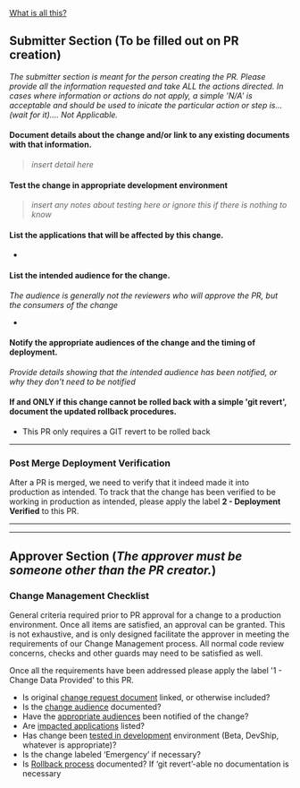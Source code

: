 [What is all this?](https://github.com/glg/change-control/wiki/Change-Management)

## Submitter Section (To be filled out on PR creation)

*The submitter section is meant for the person creating the PR.  Please provide all the information requested and take ALL the actions directed. In cases where information or actions do not apply, a simple 'N/A' is acceptable and should be used to inicate the particular action or step is...(wait for it).... Not Applicable.*

#### Document details about the change and/or link to any existing documents with that information.

> *insert detail here*

#### Test the change in appropriate development environment

> *insert any notes about testing here or ignore this if there is nothing to know*

#### List the applications that will be affected by this change.

- 

#### List the intended audience for the change.

*The audience is generally not the reviewers who will approve the PR, but the consumers of the change*

- 

#### Notify the appropriate audiences of the change and the timing of deployment.

*Provide details showing that the intended audience has been notified, or why they don't need to be notified*


#### If and ONLY if this change cannot be rolled back with a simple 'git revert', document the updated rollback procedures.

- This PR only requires a GIT revert to be rolled back

---

### Post Merge Deployment Verification

After a PR is merged, we need to verify that it indeed made it into production as intended. To track that the change has been verified to be working in production as intended, please apply the label **2 - Deployment Verified** to this PR.

---

---

## Approver Section (*The approver must be someone other than the PR creator.*)

### Change Management Checklist

General criteria required prior to PR approval for a change to a production environment. Once all items are satisfied, an approval can be granted. This is not exhaustive, and is only designed facilitate the approver in meeting the requirements of our Change Management process.  All normal code review concerns, checks and other guards may need to be satisfied as well. 

Once all the requirements have been addressed please apply the label '1 - Change Data Provided' to this PR.

- Is original [change request document](#document-details-about-the-change-andor-link-to-any-existing-documents-with-that-information) linked, or otherwise included?
- Is the [change audience](#list-the-applications-that-will-be-affected-by-this-change) documented?
- Have the [appropriate audiences](#notify-the-appropriate-audiences-of-the-change-and-the-timing-of-deployment) been notified of the change?
- Are [impacted applications](#list-the-applications-that-will-be-affected-by-this-change) listed?
- Has change been [tested in development](#test-the-change-in-appropriate-development-environment) environment (Beta, DevShip, whatever is appropriate)?
- Is the change labeled ‘Emergency’ if necessary?
- Is [Rollback process](#if-and-only-if-this-change-cannot-be-rolled-back-with-a-simple-git-revert-document-the-rollback-procedures) documented? If ‘git revert’-able no documentation is necessary

[//]: <> (This is a hidden indicator used to help identify PRs using this template: d7ffeb8bd9f84f169ea3694cf410fdcc)
